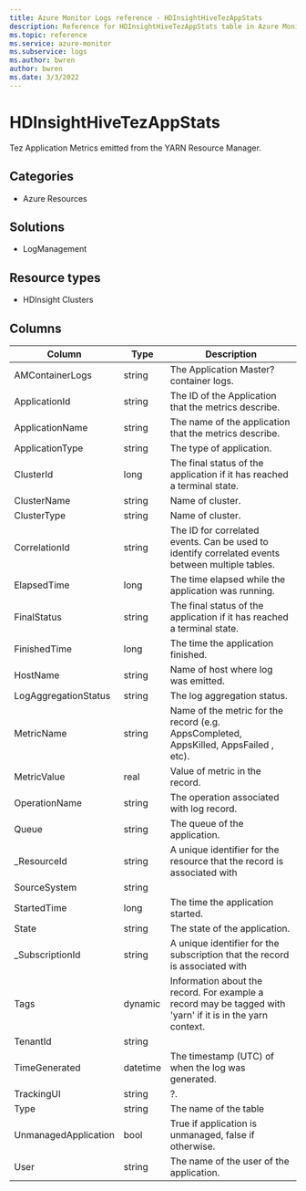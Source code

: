 ```yaml
---
title: Azure Monitor Logs reference - HDInsightHiveTezAppStats
description: Reference for HDInsightHiveTezAppStats table in Azure Monitor Logs.
ms.topic: reference
ms.service: azure-monitor
ms.subservice: logs
ms.author: bwren
author: bwren
ms.date: 3/3/2022
---
```


# HDInsightHiveTezAppStats

 Tez Application Metrics emitted from the YARN Resource Manager.

## Categories

- Azure Resources
## Solutions

- LogManagement
## Resource types

- HDInsight Clusters




## Columns

| Column | Type | Description |
| --- | --- | --- |
| AMContainerLogs | string | The Application Master? container logs. |
| ApplicationId | string | The ID of the Application that the metrics describe. |
| ApplicationName | string | The name of the application that the metrics describe. |
| ApplicationType | string | The type of application. |
| ClusterId | long | The final status of the application if it has reached a terminal state. |
| ClusterName | string | Name of cluster. |
| ClusterType | string | Name of cluster. |
| CorrelationId | string | The ID for correlated events. Can be used to identify correlated events between multiple tables. |
| ElapsedTime | long | The time elapsed while the application was running. |
| FinalStatus | string | The final status of the application if it has reached a terminal state. |
| FinishedTime | long | The time the application finished. |
| HostName | string | Name of host where log was emitted. |
| LogAggregationStatus | string | The log aggregation status. |
| MetricName | string | Name of the metric for the record (e.g. AppsCompleted, AppsKilled, AppsFailed , etc). |
| MetricValue | real | Value of metric in the record. |
| OperationName | string | The operation associated with log record. |
| Queue | string | The queue of the application. |
| _ResourceId | string | A unique identifier for the resource that the record is associated with |
| SourceSystem | string |  |
| StartedTime | long | The time the application started. |
| State | string | The state of the application. |
| _SubscriptionId | string | A unique identifier for the subscription that the record is associated with |
| Tags | dynamic | Information about the record. For example a record may be tagged with 'yarn' if it is in the yarn context. |
| TenantId | string |  |
| TimeGenerated | datetime | The timestamp (UTC) of when the log was generated. |
| TrackingUI | string | ?. |
| Type | string | The name of the table |
| UnmanagedApplication | bool | True if application is unmanaged, false if otherwise. |
| User | string | The name of the user of the application. |
